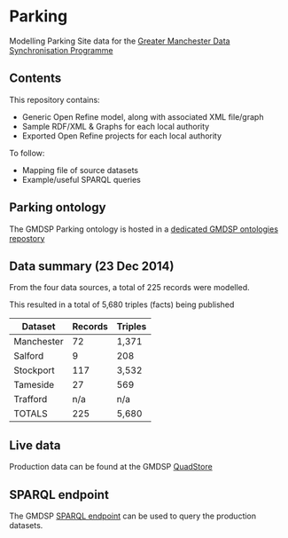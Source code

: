 Parking
==============

Modelling Parking Site data for the [Greater Manchester Data Synchronisation Programme][gmdsp]

[gmdsp]: http://gmdsp.org.uk/


Contents
----------
This repository contains:

- Generic Open Refine model, along with associated XML file/graph
- Sample RDF/XML & Graphs for each local authority
- Exported Open Refine projects for each local authority

To follow:

- Mapping file of source datasets
- Example/useful SPARQL queries


Parking ontology
------------------------
The GMDSP Parking ontology is hosted in a [dedicated GMDSP ontologies repostory][ont] 

[ont]: https://github.com/GMDSP-Linked-Data/ontologies


Data summary (23 Dec 2014)
---------------------------
From the four data sources, a total of 225 records were modelled.

This resulted in a total of 5,680 triples (facts) being published

| Dataset    | Records | Triples |
|------------|---------|---------|
| Manchester | 72      | 1,371   |
| Salford    | 9       | 208     |
| Stockport  | 117     | 3,532   |
| Tameside   | 27      | 569     |
| Trafford   | n/a     | n/a     |
| TOTALS     | 225     | 5,680   |

Live data
----------
Production data can be found at the GMDSP [QuadStore][quad]

[quad]: http://data.gmdsp.org.uk/themes


SPARQL endpoint
---------------
The GMDSP [SPARQL endpoint][sp] can be used to query the production datasets.

[sp]: http://data.gmdsp.org.uk/sparql
